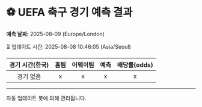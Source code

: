 # ⚽️ UEFA 축구 경기 예측 결과

**예측 날짜:** 2025-08-09 (Europe/London)

⏳ 업데이트 시간: 2025-08-08 10:46:05 (Asia/Seoul)

| 경기 시간(한국) | 홈팀 | 어웨이팀 | 예측 | 배당률(odds) |
|:-------------:|:-----:|:-------:|:-----:|:------------:|
| 경기 없음 | x | x | x | x |

---
자동 업데이트 봇에 의해 관리됩니다.

